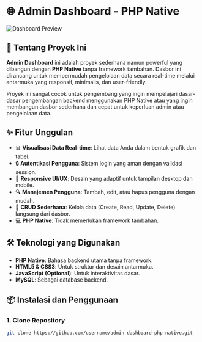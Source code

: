 # 🌐 Admin Dashboard - PHP Native

![Dashboard Preview](http://dzakki.infinityfreeapp.com/)

## 🚀 Tentang Proyek Ini

**Admin Dashboard** ini adalah proyek sederhana namun powerful yang dibangun dengan **PHP Native** tanpa framework tambahan. Dasbor ini dirancang untuk mempermudah pengelolaan data secara real-time melalui antarmuka yang responsif, minimalis, dan user-friendly.

Proyek ini sangat cocok untuk pengembang yang ingin mempelajari dasar-dasar pengembangan backend menggunakan PHP Native atau yang ingin membangun dasbor sederhana dan cepat untuk keperluan admin atau pengelolaan data.

## ✨ Fitur Unggulan

- 📊 **Visualisasi Data Real-time**: Lihat data Anda dalam bentuk grafik dan tabel.
- 🔒 **Autentikasi Pengguna**: Sistem login yang aman dengan validasi session.
- 🎨 **Responsive UI/UX**: Desain yang adaptif untuk tampilan desktop dan mobile.
- 🔍 **Manajemen Pengguna**: Tambah, edit, atau hapus pengguna dengan mudah.
- 📑 **CRUD Sederhana**: Kelola data (Create, Read, Update, Delete) langsung dari dasbor.
- 💻 **PHP Native**: Tidak memerlukan framework tambahan.

## 🛠️ Teknologi yang Digunakan

- **PHP Native**: Bahasa backend utama tanpa framework.
- **HTML5 & CSS3**: Untuk struktur dan desain antarmuka.
- **JavaScript (Optional)**: Untuk interaktivitas dasar.
- **MySQL**: Sebagai database backend.

## 📦 Instalasi dan Penggunaan

### 1. Clone Repository
```bash
git clone https://github.com/username/admin-dashboard-php-native.git
